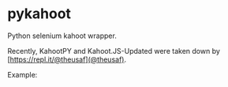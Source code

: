 # pykahoot
Python selenium kahoot wrapper.

Recently, KahootPY and Kahoot.JS-Updated were taken down by [https://repl.it/@theusaf](@theusaf).

Example:

<code style='word-wrap: break-word; white-space: pre-wrap;'>
</code>

